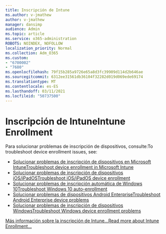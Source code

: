 ```yaml
---
title: Inscripción de Intune
ms.author: v-jmathew
author: v-jmathew
manager: dansimp
audience: Admin
ms.topic: article
ms.service: o365-administration
ROBOTS: NOINDEX, NOFOLLOW
localization_priority: Normal
ms.collection: Adm_O365
ms.custom:
- "6700002"
- "7680"
ms.openlocfilehash: 79f15b285a9726e65a8d3fc39909d114d2b646ae
ms.sourcegitcommit: 6312ee31561db36104f32282d019d069ede69174
ms.translationtype: MT
ms.contentlocale: es-ES
ms.lasthandoff: 03/11/2021
ms.locfileid: "50737500"
---
```

# <a name="intune-enrollment"></a><span data-ttu-id="9579d-102">Inscripción de Intune</span><span class="sxs-lookup"><span data-stu-id="9579d-102">Intune Enrollment</span></span>

<span data-ttu-id="9579d-103">Para solucionar problemas de inscripción de dispositivos, consulte:</span><span class="sxs-lookup"><span data-stu-id="9579d-103">To troubleshoot device enrollment issues, see:</span></span>

- [<span data-ttu-id="9579d-104">Solucionar problemas de inscripción de dispositivos en Microsoft Intune</span><span class="sxs-lookup"><span data-stu-id="9579d-104">Troubleshoot device enrollment in Microsoft Intune</span></span>](https://docs.microsoft.com/troubleshoot/mem/intune/troubleshoot-device-enrollment-in-intune)
- [<span data-ttu-id="9579d-105">Solucionar problemas de inscripción de dispositivos iOS/iPadOS</span><span class="sxs-lookup"><span data-stu-id="9579d-105">Troubleshoot iOS/iPadOS device enrollment</span></span>](https://docs.microsoft.com/mem/intune/enrollment/troubleshoot-ios-enrollment-errors)
- [<span data-ttu-id="9579d-106">Solucionar problemas de inscripción automática de Windows 10</span><span class="sxs-lookup"><span data-stu-id="9579d-106">Troubleshoot Windows 10 auto-enrollment</span></span>](https://docs.microsoft.com/mem/intune/enrollment/troubleshoot-windows-auto-enrollment)
- [<span data-ttu-id="9579d-107">Solucionar problemas de dispositivos Android Enterprise</span><span class="sxs-lookup"><span data-stu-id="9579d-107">Troubleshoot Android Enterprise device problems</span></span>](https://docs.microsoft.com/troubleshoot/mem/intune/troubleshoot-android-enrollment)
- [<span data-ttu-id="9579d-108">Solucionar problemas de inscripción de dispositivos Windows</span><span class="sxs-lookup"><span data-stu-id="9579d-108">Troubleshoot Windows device enrollment problems</span></span>](https://docs.microsoft.com/troubleshoot/mem/intune/troubleshoot-windows-enrollment-errors)

[<span data-ttu-id="9579d-109">Más información sobre la inscripción de Intune...</span><span class="sxs-lookup"><span data-stu-id="9579d-109">Read more about Intune Enrollment...</span></span>](https://docs.microsoft.com/mem/intune/enrollment/)
